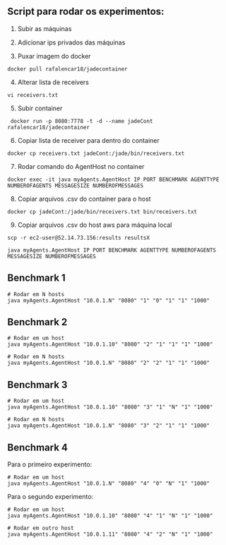 ## Script para rodar os experimentos:

1. Subir as máquinas

2. Adicionar ips privados das máquinas

3. Puxar imagem do docker
```
docker pull rafalencar18/jadecontainer
```

4. Alterar lista de receivers
```
vi receivers.txt
```

5. Subir container
```
 docker run -p 8080:7778 -t -d --name jadeCont rafalencar18/jadecontainer
```

6. Copiar lista de receiver para dentro do container
```
docker cp receivers.txt jadeCont:/jade/bin/receivers.txt
```

7. Rodar comando do AgentHost no container
```
docker exec -it java myAgents.AgentHost IP PORT BENCHMARK AGENTTYPE NUMBEROFAGENTS MESSAGESIZE NUMBEROFMESSAGES 
```

8. Copiar arquivos .csv do container para o host
```
docker cp jadeCont:/jade/bin/receivers.txt bin/receivers.txt
```

9. Copiar arquivos .csv do host aws para máquina local
```
scp -r ec2-user@52.14.73.156:results resultsX
```
```
java myAgents.AgentHost IP PORT BENCHMARK AGENTTYPE NUMBEROFAGENTS MESSAGESIZE NUMBEROFMESSAGES 
```
## Benchmark 1
```
# Rodar em N hosts 
java myAgents.AgentHost "10.0.1.N" "8080" "1" "0" "1" "1" "1000" 
```
## Benchmark 2
```
# Rodar em um host
java myAgents.AgentHost "10.0.1.10" "8080" "2" "1" "1" "1" "1000" 

# Rodar em N hosts 
java myAgents.AgentHost "10.0.1.N" "8080" "2" "2" "1" "1" "1000" 
```
## Benchmark 3
```
# Rodar em um host
java myAgents.AgentHost "10.0.1.10" "8080" "3" "1" "N" "1" "1000" 

# Rodar em N hosts 
java myAgents.AgentHost "10.0.1.N" "8080" "3" "2" "1" "1" "1000" 
```
## Benchmark 4
Para o primeiro experimento:
```
# Rodar em um host 
java myAgents.AgentHost "10.0.1.N" "8080" "4" "0" "N" "1" "1000"
```
Para o segundo experimento:
```
# Rodar em um host
java myAgents.AgentHost "10.0.1.10" "8080" "4" "1" "N" "1" "1000" 

# Rodar em outro host 
java myAgents.AgentHost "10.0.1.11" "8080" "4" "2" "N" "1" "1000" 
```
